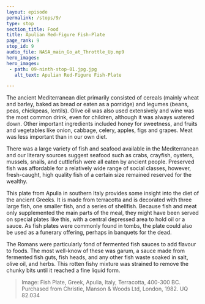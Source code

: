 ```yaml
---
layout: episode
permalink: /stops/9/
type: stop
section_title: Food
title: Apulian Red-Figure Fish-Plate 
page_rank: 9
stop_id: 9
audio_file: NASA_main_Go_at_Throttle_Up.mp9
hero_images:
hero_images:
 - path: 09-ninth-stop-01.jpg.jpg 
   alt_text: Apulian Red-Figure Fish-Plate 

---
```


The ancient Mediterranean diet primarily consisted of cereals (mainly wheat and barley, baked as bread or eaten as a porridge) and legumes (beans, peas, chickpeas, lentils). Olive oil was also used extensively and wine was the most common drink, even for children, although it was always watered down. Other important ingredients included honey for sweetness, and fruits and vegetables like onion, cabbage, celery, apples, figs and grapes. Meat was less important than in our own diet. 

There was a large variety of fish and seafood available in the Mediterranean and our literary sources suggest seafood such as crabs, crayfish, oysters, mussels, snails, and cuttlefish were all eaten by ancient people. Preserved fish was affordable for a relatively wide range of social classes, however, fresh-caught, high quality fish of a certain size remained reserved for the wealthy. 

This plate from Apulia in southern Italy provides some insight into the diet of the ancient Greeks. It is made from terracotta and is decorated with three large fish, one smaller fish, and a series of shellfish. Because fish and meat only supplemented the main parts of the meal, they might have been served on special plates like this, with a central depressed area to hold oil or a sauce. As fish plates were commonly found in tombs, the plate could also be used as a funerary offering, perhaps in banquets for the dead.

The Romans were particularly fond of fermented fish sauces to add flavour to foods. The most well-know of these was garum, a sauce made from fermented fish guts, fish heads, and any other fish waste soaked in salt, olive oil, and herbs. This rotten fishy mixture was strained to remove the chunky bits until it reached a fine liquid form. 

> Image: Fish Plate, Greek, Apulia, Italy, Terracotta, 400-300 BC. Purchased from Christie, Manson & Woods Ltd, London, 1982. UQ 82.034
